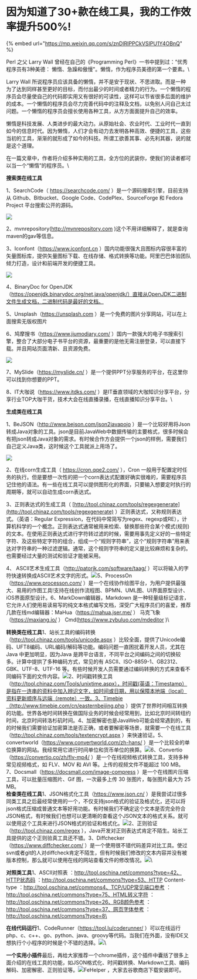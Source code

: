 # 因为知道了30+款在线工具，我的工作效率提升500%!

{% embed url="https://mp.weixin.qq.com/s/znDlRIPPCkVSIPU1Y4OBnQ" %}



Perl 之父 Larry Wall 曾经在自己的《Programming Perl》一书中提到过：“优秀程序员有3种美德： 懒惰、急躁和傲慢"。懒惰，作为程序员美德的第一个要素。\


Larry Wall 所说程序员应该具备的懒惰，并不是安于现状、不思进取。而是一种为了达到同样甚至更好的目标，而付出最少的时间或者精力的行为。一个懒惰的程序员会尽量使自己的代码即实用又有很好的可读性，这样可以节省很多后面的维护的成本。一个懒惰的程序员会尽力完善代码中的注释及文档，以免别人问自己太过问题。一个懒惰的程序员会擅长使用各种工具，从方方面面提升自己的效率。

懒惰是科技发展、人类进步的最大动力。从原始社会、农业时代、工业时代一直到如今的信息时代。因为懒惰，人们才会有动力去发明各种高效、便捷的工具，这些当初的工具，渐渐的就形成了如今的科技。所谓工欲善其事、必先利其器，说的就是这个道理。

在一篇文章中，作者将介绍多种实用的工具，全方位的武装你，使我们的读者都可以当一个“懒惰”的程序员。\


**搜索类在线工具**

1、SearchCode（ https://searchcode.com/ ）是一个源码搜索引擎，目前支持从 Github、Bitbucket、Google Code、CodePlex、SourceForge 和 Fedora Project 平台搜索公开的源码。

![](https://mmbiz.qpic.cn/mmbiz\_jpg/6fuT3emWI5Jmk162ic6auc0tEdU3iajOlHziaVEjnj8oBuIw7y0BgpMMNB9XHSPxFfAEbia2rfO2QB5dHNcFXFVCyQ/640?wx\_fmt=jpeg\&wxfrom=5\&wx\_lazy=1\&wx\_co=1)

2、mvnrepository(http://mvnrepository.com )这个不用详细解释了，就是查询maven的gav等信息。

3、Iconfont（https://www.iconfont.cn ）国内功能很强大且图标内容很丰富的矢量图标库，提供矢量图标下载、在线存储、格式转换等功能。阿里巴巴体验团队倾力打造，设计和前端开发的便捷工具。

![](https://mmbiz.qpic.cn/mmbiz\_jpg/6fuT3emWI5Jmk162ic6auc0tEdU3iajOlHMZReEhtxKBVjaPBGk0qJOv81Xt5VEPqJEGm3hebgD8d5JDDfTLlUCw/640?wx\_fmt=jpeg\&wxfrom=5\&wx\_lazy=1\&wx\_co=1)

4、BinaryDoc for OpenJDK（https://openjdk.binarydoc.org/net.java/openjdk/）直接从OpenJDK二进制文件生成文档，二进制代码是最好的文档。

5、Unsplash（https://unsplash.com ）是一个免费的图片分享网站，可以在上面搜索无版权图片

6、鸠摩搜书（https://www.jiumodiary.com/ ）国内一款强大的电子书搜索引擎，整合了大部分电子书平台的资源，最重要的是他无需注册登录，可以直接下载。并且网站页面清新、且资源免费。

![](https://mmbiz.qpic.cn/mmbiz\_jpg/6fuT3emWI5Jmk162ic6auc0tEdU3iajOlHFqibDUKxTFctXu0TzHKXnuy8pQRPZVdU1uP9MuWL92ETRL44ZFmJXfw/640?wx\_fmt=jpeg\&wxfrom=5\&wx\_lazy=1\&wx\_co=1)

7、MySlide（https://myslide.cn/ ）是一个提供PPT分享服务的平台，在这里你可以找到你想要的PPT。

8、IT大咖说（https://www.itdks.com/ ）是IT垂直领域的大咖知识分享平台，分享行业TOP大咖干货，技术大会在线直播录播，在线直播知识分享平台。\


**生成类在线工具**

1、BeJSON（http://www.bejson.com/json2javapojo ）是一个比较好用将Json转成Java对象的工具。json是目前JavaWeb中数据传输的主要格式，很多时候会有把json转成Java对象的需求。有时候合作方会提供一个json的样例，需要我们自己定义Java类，这时候这个工具就派上用场了。

![](https://mmbiz.qpic.cn/mmbiz\_gif/6fuT3emWI5Jmk162ic6auc0tEdU3iajOlHenz1ibJG52wicjdHIv4VRfejVdAribOcDW8DDMJ7LQq2WvHeJRsSgmvZg/640?wx\_fmt=gif\&wxfrom=5\&wx\_lazy=1)

2、在线corn生成工具（ https://cron.qqe2.com/ ），Cron 一般用于配置定时任务的执行。但是要想一次性的把一个corn表达式配置好确实很难的，需要程序员记住他的语法。有一些在线工具可以提供图形化的界面，只要输入想要定时执行的周期等，就可以自动生成corn表达式。

3、正则表达式的生成工具（ [http://tool.chinaz.com/tools/regexgenerate](http://tool.chinaz.com/tools/regexgenerate) ）正则表达式，又称规则表达式。（英语：Regular Expression，在代码中常简写为regex、regexp或RE），计算机科学的一个概念。正则表达式通常被用来检索、替换那些符合某个模式(规则)的文本。在使用正则表达式进行字符转过滤的时候，需要用事先定义好的一些特定字符、及这些特定字符的组合，组成一个“规则字符串”，这个“规则字符串”用来表达对字符串的一种过滤逻辑。通常，这个规则字符串的定义是比较麻烦和复杂的。也需要经过大量的测试和验证才能被采用。

4、 ASCII艺术生成工具（http://patorjk.com/software/taag/ ）可以将输入的字符快速转换成ASCII艺术文字的形式。![](https://mmbiz.qpic.cn/mmbiz\_png/6fuT3emWI5Jmk162ic6auc0tEdU3iajOlHM01Jg9pTltBcUkBh9k0qicYn7HTic4UjfFMf2fHM19gOXmrRBNOoMKRA/640?wx\_fmt=png\&wxfrom=5\&wx\_lazy=1\&wx\_co=1)5、ProcessOn（https://www.processon.com/ ）是一个在线协作绘图平台，为用户提供最强大、易用的作图工具!支持在线创作流程图、BPMN、UML图、UI界面原型设计、iOS界面原型设计。6、MarkDown编辑器，Markdown 是一种轻量级标记语言，它允许人们使用易读易写的纯文本格式编写文档，深受广大程序员们的喜爱，推荐几款在线md编辑器：MaHua（https://mahua.jser.me/ ） 马克飞象（https://maxiang.io/ ） Cmd(https://www.zybuluo.com/mdeditor )\


**转换类在线工具**1、站长工具的编码转换（http://tool.chinaz.com/tools/unicode.aspx ）比较全面，提供了Unicode编码、UFT8编码、URL编码/解码等功能。编码问题一直困扰着开发人员，尤其在Java 中更加明显，因为Java 是跨平台语言，不同平台之间编码之间的切换较多。计算中提拱了多种编码方式，常见的有 ASCII、ISO-8859-1、GB2312、GBK、UTF-8、UTF-16 等。有些时候开发人员需要通过编码转换的方式来查看不同编码下面的文件内容。![](https://mmbiz.qpic.cn/mmbiz\_jpg/6fuT3emWI5Jmk162ic6auc0tEdU3iajOlHKmxRmwyKhdpy0qYaPMhfanHeN4sMWrIskAL69QDF9TzicRLKehKvmNA/640?wx\_fmt=jpeg\&wxfrom=5\&wx\_lazy=1\&wx\_co=1)2、时间戳转换工具（http://tool.chinaz.com/Tools/unixtime.aspx），时间戳(英语：Timestamp）是指在一连串的资料中加入辨识文字，如时间或日期，用以保障本地端（local）资料更新顺序与远端（remote）一致。3、Timebie（http://www.timebie.com/cn/easternbeijing.php ）提供了世界时间相互转换的功能。世界各地时间转换在做国际业务的时候会经常用到，比如北京时间转纽约时间，北京时间转洛杉矶时间。4、加密解密也是JavaWeb可能会经常遇到的，有的时候我们需要验证加密算法是否正确，或者要解密等场景，就需要一个在线工具（http://tool.chinaz.com/tools/textencrypt.aspx ）来快速验证。5、convertworld（https://www.convertworld.com/zh-hans/ ）是一个比较全的单位换算的网站。我经常用它进行时间单位和货币单位的换算。![](https://mmbiz.qpic.cn/mmbiz\_jpg/6fuT3emWI5Jmk162ic6auc0tEdU3iajOlHy8T6MWfvS035DFgX13gOOq6gvoibDvvwQd8hdUj8EJic8jdwnhlvI53w/640?wx\_fmt=jpeg\&wxfrom=5\&wx\_lazy=1\&wx\_co=1)6、Convertio（https://convertio.co/zh/flv-mp4/ ）是一个在线视频格式转换工具，支持多种常见视频格式，如 FLV、MOV 和 AVI 等。上传的视频文件不能超过 100 MB。7、Docsmall（https://docsmall.com/image-compress ）是一个在线图片压缩工具，可以批量压缩图片、Gif 图，一次最多上传 30 张图片，每张图片最大为 25 MB。\
**检查类在线工具**1、JSON格式化工具（https://www.json.cn/ ）是我尝试过很多同类工具之后最经常使用的一个，不仅支持json格式的验证及格式化，还可以将json格式压缩成普通文本等好用功能。有时候我们不确定这个文本是否完全符合JSON格式，有时候我们也想可以更清晰的查看这个JSON文本的格式关系。就可以使用这个工具来进行JSON格式的验证和格式化。![](https://mmbiz.qpic.cn/mmbiz\_jpg/6fuT3emWI5Jmk162ic6auc0tEdU3iajOlHFia4apsgIFpjibTyJl5iauOcHz8CeNWWkuTtvdu2zThtZibYd6U8vjF2hQ/640?wx\_fmt=jpeg\&wxfrom=5\&wx\_lazy=1\&wx\_co=1)2、正则验证（http://tool.chinaz.com/regex ），Java开发对正则表达式肯定不陌生。站长工具提供的这个正则验真工具还不错。3、Diffchecker（https://www.diffchecker.com/ ）是一个使用很不错代码差异对比工具。使过svn或者git的人对diffcheck肯定不陌生，但有时候我们修改的文本内容并没有被版本控制，那么就可以使用在线的网站查看文件的修改情况。![](https://mmbiz.qpic.cn/mmbiz\_jpg/6fuT3emWI5Jmk162ic6auc0tEdU3iajOlH5tntdHib6ib9nIFr24eBahKMerrWNTjpXfZ2StGYPGy58NsoS4VGiaRLQ/640?wx\_fmt=jpeg\&wxfrom=5\&wx\_lazy=1\&wx\_co=1)\


**对照类工具**1、ASCII对照表 ：http://tool.oschina.net/commons?type=42、HTTP状态码 ：http://tool.oschina.net/commons?type=53、HTTP Content-type ：http://tool.oschina.net/commons4、TCP/UDP常见端口参考 ：http://tool.oschina.net/commons?type=75、HTML转义字符 ：http://tool.oschina.net/commons?type=26、RGB颜色参考 ：http://tool.oschina.net/commons?type=37、网页字体参考 ：http://tool.oschina.net/commons?type=8\


**在线代码运行**1、CodeRunner（https://tool.lu/coderunner/ ）可以在线运行php、c、c++、go、python、java、groovy等代码。当我们在外面，没有IDE又想执行个小程序的时候是个不错的选择。![](https://mmbiz.qpic.cn/mmbiz\_png/6fuT3emWI5Jmk162ic6auc0tEdU3iajOlHg0wFEc0LYkETId9TXZyHldIze9uiaqa3icbodbnSNLiaicHWuPTc8VpOIQ/640?wx\_fmt=png\&wxfrom=5\&wx\_lazy=1\&wx\_co=1)\


**一个实用小插件**最后，再给大家推荐一个chrome插件，这个插件中囊括了很多上面介绍的在线工具的功能，如JSON格式化、时间戳转换、Markdown工具、编码解码、加密解密、正则验证等。![](https://mmbiz.qpic.cn/mmbiz\_jpg/6fuT3emWI5Jmk162ic6auc0tEdU3iajOlH08WEYib1bdWFBvYPV1icNOqKb6waf36MVlVgVENNQaL0jss2GbqxsWfA/640?wx\_fmt=jpeg\&wxfrom=5\&wx\_lazy=1\&wx\_co=1)FeHelper ，大家去谷歌商店下载安装即可。
